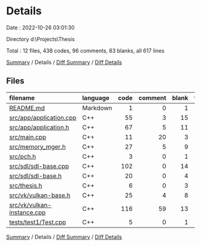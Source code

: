 # Details

Date : 2022-10-26 03:01:30

Directory d:\\Projects\\Thesis

Total : 12 files,  438 codes, 96 comments, 83 blanks, all 617 lines

[Summary](results.md) / Details / [Diff Summary](diff.md) / [Diff Details](diff-details.md)

## Files
| filename | language | code | comment | blank | total |
| :--- | :--- | ---: | ---: | ---: | ---: |
| [README.md](/README.md) | Markdown | 1 | 0 | 1 | 2 |
| [src/app/application.cpp](/src/app/application.cpp) | C++ | 55 | 3 | 15 | 73 |
| [src/app/application.h](/src/app/application.h) | C++ | 67 | 5 | 11 | 83 |
| [src/main.cpp](/src/main.cpp) | C++ | 11 | 20 | 3 | 34 |
| [src/memory_mger.h](/src/memory_mger.h) | C++ | 27 | 5 | 9 | 41 |
| [src/pch.h](/src/pch.h) | C++ | 3 | 0 | 1 | 4 |
| [src/sdl/sdl-base.cpp](/src/sdl/sdl-base.cpp) | C++ | 102 | 0 | 14 | 116 |
| [src/sdl/sdl-base.h](/src/sdl/sdl-base.h) | C++ | 20 | 0 | 4 | 24 |
| [src/thesis.h](/src/thesis.h) | C++ | 6 | 0 | 3 | 9 |
| [src/vk/vulkan-base.h](/src/vk/vulkan-base.h) | C++ | 25 | 4 | 8 | 37 |
| [src/vk/vulkan-instance.cpp](/src/vk/vulkan-instance.cpp) | C++ | 116 | 59 | 13 | 188 |
| [tests/test1/Test.cpp](/tests/test1/Test.cpp) | C++ | 5 | 0 | 1 | 6 |

[Summary](results.md) / Details / [Diff Summary](diff.md) / [Diff Details](diff-details.md)